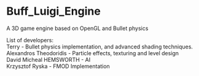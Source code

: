 # Buff_Luigi_Engine
A 3D game engine based on OpenGL and Bullet physics

List of developers:  
Terry - Bullet physics implementation, and advanced shading techniques.  
Alexandros Theodoridis - Particle effects, texturing and level design  
David Micheal HEMSWORTH - AI  
Krzysztof Ryska - FMOD Implementation  
